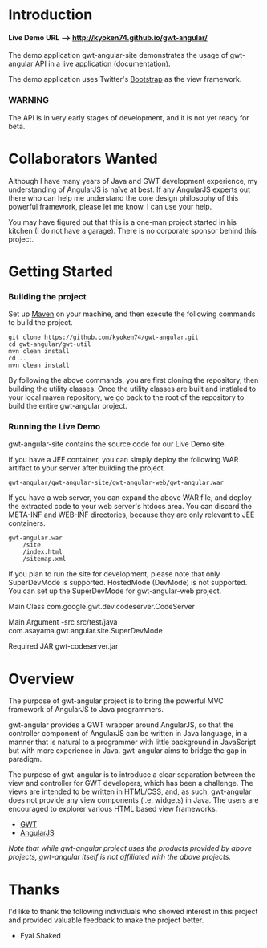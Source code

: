 Introduction
============

#### Live Demo URL --> http://kyoken74.github.io/gwt-angular/
The demo application gwt-angular-site demonstrates the usage of gwt-angular
API in a live application (documentation).

The demo application uses Twitter's [Bootstrap](http://getbootstrap.com) as
the view framework.

### WARNING
The API is in very early stages of development, and it is not yet ready for
beta.


Collaborators Wanted
====================
Although I have many years of Java and GWT development experience, my 
understanding of AngularJS is naïve at best. If any AngularJS experts out 
there who can help me understand the core design philosophy of this powerful 
framework, please let me know. I can use your help.

You may have figured out that this is a one-man project started in his 
kitchen (I do not have a garage). There is no corporate sponsor behind this 
project.


Getting Started
===============

### Building the project
Set up [Maven](http://maven.apache.org) on your machine, and then execute 
the following commands to build the project.
```
git clone https://github.com/kyoken74/gwt-angular.git
cd gwt-angular/gwt-util
mvn clean install
cd ..
mvn clean install
```

By following the above commands, you are first cloning the repository, then
building the utility classes. Once the utility classes are built and instlaled
to your local maven repository, we go back to the root of the repository to
build the entire gwt-angular project.

### Running the Live Demo
gwt-angular-site contains the source code for our Live Demo site.

If you have a JEE container, you can simply deploy the following WAR 
artifact to your server after building the project.
```
gwt-angular/gwt-angular-site/gwt-angular-web/gwt-angular.war
```

If you have a web server, you can expand the above WAR file, and deploy the
extracted code to your web server's htdocs area. You can discard the 
META-INF and WEB-INF directories, because they are only relevant to JEE 
containers.
```
gwt-angular.war
	/site
	/index.html
	/sitemap.xml
```

If you plan to run the site for development, please note that only 
SuperDevMode is supported. HostedMode (DevMode) is not supported. You can 
set up the SuperDevMode for gwt-angular-web project.

Main Class
	com.google.gwt.dev.codeserver.CodeServer

Main Argument
	-src src/test/java com.asayama.gwt.angular.site.SuperDevMode

Required JAR
	gwt-codeserver.jar


Overview
========
The purpose of gwt-angular project is to bring the powerful MVC framework of
AngularJS to Java programmers.

gwt-angular provides a GWT wrapper around AngularJS, so that the controller
component of AngularJS can be written in Java language, in a manner that is 
natural to a programmer with little background in JavaScript but with
more experience in Java. gwt-angular aims to bridge the gap in paradigm.

The purpose of gwt-angular is to introduce a clear separation between the 
view and controller for GWT developers, which has been a challenge. The 
views are intended to be written in HTML/CSS, and, as such, gwt-angular does 
not provide any view components (i.e. widgets) in Java. The users are  
encouraged to explorer various HTML based view frameworks.

- [GWT](http://www.gwtproject.org)
- [AngularJS](http://angularjs.org/)

*Note that while gwt-angular project uses the products provided by above 
projects, gwt-angular itself is not affiliated with the above projects.*


Thanks
======
I'd like to thank the following individuals who showed interest in this project
and provided valuable feedback to make the project better.

- Eyal Shaked

